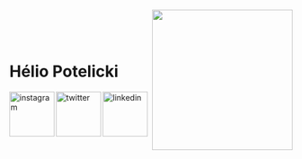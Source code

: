 <img align="right" width="250px" style="margin-top:-20px" src="https://uploaddeimagens.com.br/images/003/769/264/full/Salve.PNG">

</br>
</br>

<div dsplay="inline-block">
 
 <h1 align="left">Hélio Potelicki</h1>
 <a href="https://www.instagram.com/helio_potelicky/">
    <img align="left" width="80px" src="https://uploaddeimagens.com.br/images/003/769/402/full/Instagram.jpg" alt="instagram" style="vertical-align:top;">
  </a> 
  <a href="https://twitter.com/helio_potelicky">
    <img align="left" width="80px" src="https://uploaddeimagens.com.br/images/003/769/404/full/Twitter.jpg" alt="twitter" style="vertical-align:top;">
  </a>
  <a href="https://www.linkedin.com/in/h%C3%A9lio-potelicki">
    <img width="80px" src="https://uploaddeimagens.com.br/images/003/769/403/full/Linkedin.jpg" alt="linkedin" style="vertical-align:top;">
  </a>
</div>

</br>
</br>
